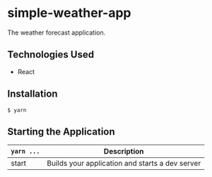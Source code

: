# simple-weather-app
The weather forecast application.

## Technologies Used

* React

## Installation

```
$ yarn
```

## Starting the Application


| `yarn ...` | Description                                                      |
| ---------- | ---------------------------------------------------------------- |
| start      | Builds your application and starts a dev server                     |

